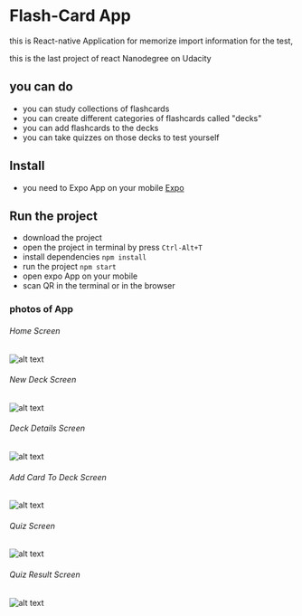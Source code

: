 # Flash-Card App

this is React-native Application for memorize import information for the test,

this is the last project of react Nanodegree on Udacity

## you can do 

* you can study collections of flashcards
* you can create different categories of flashcards called "decks"
* you can add flashcards to the decks
* you can take quizzes on those decks to test yourself

## Install

* you need to Expo App on your mobile [Expo](https://expo.io/)

## Run the project

* download the project 
* open the project in terminal by press `Ctrl-Alt+T`
* install dependencies `npm install` 
* run the project `npm start`
* open expo App on your mobile
* scan QR in the terminal or in the browser


### photos of App

###### Home Screen
![alt text](https://github.com/Mohamed-awad/Flash-Card/blob/master/images/home.jpeg)

###### New Deck Screen
![alt text](https://github.com/Mohamed-awad/Flash-Card/blob/master/images/add_deck.jpeg)

###### Deck Details Screen
![alt text](https://github.com/Mohamed-awad/Flash-Card/blob/master/images/deck_details.jpeg)

###### Add Card To Deck Screen
![alt text](https://github.com/Mohamed-awad/Flash-Card/blob/master/images/add_card.jpeg)

###### Quiz Screen
![alt text](https://github.com/Mohamed-awad/Flash-Card/blob/master/images/quiz.jpeg)

###### Quiz Result Screen
![alt text](https://github.com/Mohamed-awad/Flash-Card/blob/master/images/quiz_result.jpeg)
